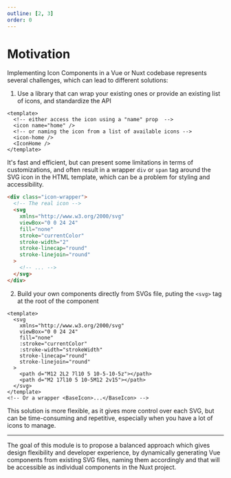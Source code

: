 ```yaml
---
outline: [2, 3]
order: 0
---
```


# Motivation

Implementing Icon Components in a Vue or Nuxt codebase represents several challenges, which can lead to different solutions:

1. Use a library that can wrap your existing ones or provide an existing list of icons, and standardize the API

```vue
<template>
  <!-- either access the icon using a "name" prop  -->
  <icon name="home" />
  <!-- or naming the icon from a list of available icons -->
  <icon-home />
  <IconHome />
</template>
```

It's fast and efficient, but can present some limitations in terms of customizations, and often result in a wrapper `div` or `span` tag around the SVG icon in the HTML template, which can be a problem for styling and accessibility.

```html
<div class="icon-wrapper">
  <!-- The real icon -->
  <svg
    xmlns="http://www.w3.org/2000/svg"
    viewBox="0 0 24 24"
    fill="none"
    stroke="currentColor"
    stroke-width="2"
    stroke-linecap="round"
    stroke-linejoin="round"
  >
    <!-- ... -->
  </svg>
</div>
```

2. Build your own components directly from SVGs file, puting the `<svg>` tag at the root of the component

```vue MyIcon.vue
<template>
  <svg
    xmlns="http://www.w3.org/2000/svg"
    viewBox="0 0 24 24"
    fill="none"
    :stroke="currentColor"
    :stroke-width="strokeWidth"
    stroke-linecap="round"
    stroke-linejoin="round"
  >
    <path d="M12 2L2 7l10 5 10-5-10-5z"></path>
    <path d="M2 17l10 5 10-5M12 2v15"></path>
  </svg>
</template>
<!-- Or a wrapper <BaseIcon>...</BaseIcon> -->
```

This solution is more flexible, as it gives more control over each SVG, but can be time-consuming and repetitive, especially when you have a lot of icons to manage.

---

The goal of this module is to propose a balanced approach which gives design flexibility and developer experience, by dynamically generating Vue components from existing SVG files, naming them accordingly and that will be accessible as individual components in the Nuxt project.
